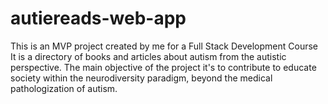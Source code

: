 # autiereads-web-app
This is an MVP project created by me for a Full Stack Development Course
It is a directory of books and articles about autism from the autistic perspective. 
The main objective of the project it's to contribute to educate society within the neurodiversity paradigm, beyond the medical pathologization of autism.


